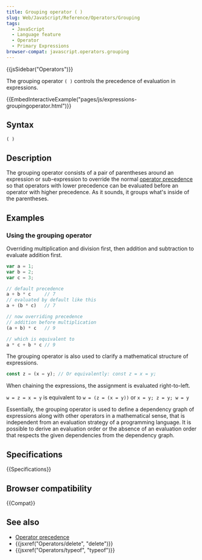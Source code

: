 ```yaml
---
title: Grouping operator ( )
slug: Web/JavaScript/Reference/Operators/Grouping
tags:
  - JavaScript
  - Language feature
  - Operator
  - Primary Expressions
browser-compat: javascript.operators.grouping
---
```

{{jsSidebar("Operators")}}

The grouping operator `( )` controls the precedence of evaluation in
expressions.

{{EmbedInteractiveExample("pages/js/expressions-groupingoperator.html")}}

## Syntax

```js
( )
```

## Description

The grouping operator consists of a pair of parentheses around an expression or
sub-expression to override the normal [operator
precedence](/en-US/docs/Web/JavaScript/Reference/Operators/Operator_Precedence)
so that operators with lower precedence can be evaluated before an operator
with higher precedence. As it sounds, it groups what's inside of the
parentheses.

## Examples

### Using the grouping operator

Overriding multiplication and division first, then addition and subtraction to evaluate
addition first.

```js
var a = 1;
var b = 2;
var c = 3;

// default precedence
a + b * c     // 7
// evaluated by default like this
a + (b * c)   // 7

// now overriding precedence
// addition before multiplication
(a + b) * c   // 9

// which is equivalent to
a * c + b * c // 9
```

The grouping operator is also used to clarify a mathematical structure of expressions.

```js
const z = (x = y); // Or equivalently: const z = x = y;
```

When chaining the expressions, the assignment is evaluated right-to-left.

`w = z = x = y` is equivalent to `w = (z = (x = y))` or `x = y; z = y; w = y`

Essentially, the grouping operator is used to define a dependency graph of expressions along with other operators in a mathematical sense, that is independent from an evaluation strategy of a programming language. It is possible to derive an evaluation order or the absence of an evaluation order that respects the given dependencies from the dependency graph.

## Specifications

{{Specifications}}

## Browser compatibility

{{Compat}}

## See also

- [Operator
  precedence](/en-US/docs/Web/JavaScript/Reference/Operators/Operator_Precedence)
- {{jsxref("Operators/delete", "delete")}}
- {{jsxref("Operators/typeof", "typeof")}}
